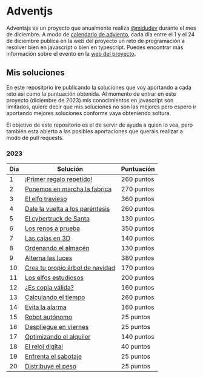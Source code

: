 # Adventjs

Adventsjs es un proyecto que anualmente realiza [@midudev](https://midu.dev/) durante el mes de diciembre. A modo de [calendario de adviento](https://es.wikipedia.org/wiki/Calendario_de_Adviento), cada día entre el 1 y el 24 de diciembre publica en la web del proyecto un reto de programación a resolver bien en javascript o bien en typescript. Puedes encontrar más información sobre el evento en la [web del proyecto](https://adventjs.dev/es).

## Mis soluciones

En este repositorio ire publicando la soluciones que voy aportando a cada reto asi como la puntuación obtenida. Al momento de entrar en este proyecto (diciembre de 2023) mis conocimientos en javascript son limitados, quiere decir que mis soluciones no son las mejores pero espero ir aportando mejores soluciones conforme vaya obteniendo soltura.

El objetivo de este repositorio es el de servir de ayuda a quien lo vea, pero también esta abierto a las posibles aportaciones que queráis realizar a modo de pull requests. 

### 2023

| Día | Solución | Puntuación |
|-----|----------|------------|
| 1   | [¡Primer regalo repetido!](https://github.com/miguelex/adventjs/tree/main/d%C3%ADa%201) | 260 puntos |
| 2   | [Ponemos en marcha la fabrica](https://github.com/miguelex/adventjs/tree/main/d%C3%ADa%202) | 270 puntos|
| 3   | [El elfo travieso](https://github.com/miguelex/adventjs/tree/main/d%C3%ADa%203) | 360 puntos|
| 4   | [Dale la vuelta a los paréntesis](https://github.com/miguelex/adventjs/tree/main/d%C3%ADa%204) | 260 puntos|
| 5   | [El cybertruck de Santa ](https://github.com/miguelex/adventjs/tree/main/d%C3%ADa%205) | 130 puntos|
| 6   | [Los renos a prueba](https://github.com/miguelex/adventjs/tree/main/d%C3%ADa%206) | 350 puntos|
| 7   | [Las cajas en 3D](https://github.com/miguelex/adventjs/tree/main/d%C3%ADa%207) | 140 puntos|
| 8   | [Ordenando el almacén](https://github.com/miguelex/adventjs/tree/main/d%C3%ADa%208) | 130 puntos|
| 9   | [Alterna las luces](https://github.com/miguelex/adventjs/tree/main/d%C3%ADa%209) | 380 puntos|
| 10   | [Crea tu propio árbol de navidad](https://github.com/miguelex/adventjs/tree/main/d%C3%ADa%2010) | 170 puntos|
| 11   | [Los elfos estudiosos](https://github.com/miguelex/adventjs/tree/main/d%C3%ADa%2011)| 200 puntos|
| 12   | [¿Es copia válida?](https://github.com/miguelex/adventjs/tree/main/d%C3%ADa%2012)| 160 puntos|
| 13   | [Calculando el tiempo](https://github.com/miguelex/adventjs/tree/main/d%C3%ADa%2013) | 260 puntos|
| 14   | [Evita la alarma](https://github.com/miguelex/adventjs/tree/main/d%C3%ADa%2014)| 160 puntos|
| 15   | [Robot autónomo](https://github.com/miguelex/adventjs/tree/main/d%C3%ADa%2015) | 25 puntos|
| 16   |  [Despliegue en viernes](https://github.com/miguelex/adventjs/tree/main/d%C3%ADa%2016) | 25 puntos|
| 17   | [Optimizando el alquiler](https://github.com/miguelex/adventjs/tree/main/d%C3%ADa%2017) | 140 puntos|
| 18   | [El reloj digital](https://github.com/miguelex/adventjs/tree/main/d%C3%ADa%2018) | 40 puntos|
| 19   | [Enfrenta el sabotaje](https://github.com/miguelex/adventjs/tree/main/d%C3%ADa%2019) | 25 puntos|
| 20   | [Distribuye el peso](https://github.com/miguelex/adventjs/tree/main/d%C3%ADa%2020) | 25 puntos|

